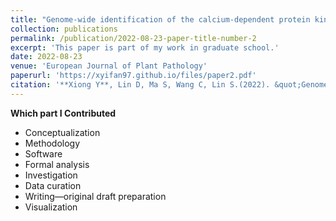 ```yaml
---
title: "Genome-wide identification of the calcium-dependent protein kinase gene family in fragaria vesca and expression analysis under different biotic stresses."
collection: publications
permalink: /publication/2022-08-23-paper-title-number-2
excerpt: 'This paper is part of my work in graduate school.'
date: 2022-08-23
venue: 'European Journal of Plant Pathology'
paperurl: 'https://xyifan97.github.io/files/paper2.pdf'
citation: '**Xiong Y**, Lin D, Ma S, Wang C, Lin S.(2022). &quot;Genome-wide identification of the calcium-dependent protein kinase gene family in fragaria vesca and expression analysis under different biotic stresses.&quot; <i>European Journal of Plant Pathology</i>. 164(2):283-98.'
---
```


**Which part I Contributed**  
 * Conceptualization
 * Methodology
 * Software
 * Formal analysis
 * Investigation
 * Data curation
 * Writing—original draft preparation
 * Visualization
